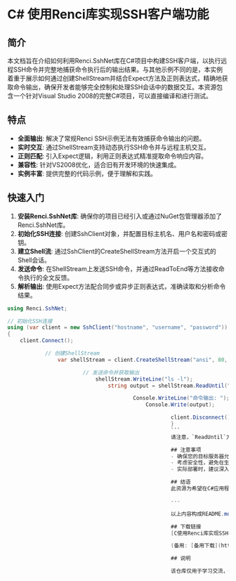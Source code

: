 # C# 使用Renci库实现SSH客户端功能

## 简介
本文档旨在介绍如何利用Renci.SshNet库在C#项目中构建SSH客户端，以执行远程SSH命令并完整地捕获命令执行后的输出结果。与其他示例不同的是，本实例着重于展示如何通过创建ShellStream并结合Expect方法及正则表达式，精确地获取命令输出，确保开发者能够完全控制和处理SSH会话中的数据交互。本资源包含一个针对Visual Studio 2008的完整C#项目，可以直接编译和进行测试。

## 特点
- **全面输出**: 解决了常规Renci SSH示例无法有效捕获命令输出的问题。
- **实时交互**: 通过ShellStream支持动态执行SSH命令并与远程主机交互。
- **正则匹配**: 引入Expect逻辑，利用正则表达式精准提取命令响应内容。
- **兼容性**: 针对VS2008优化，适合旧有开发环境的快速集成。
- **实例丰富**: 提供完整的代码示例，便于理解和实践。

## 快速入门
1. **安装Renci.SshNet库**: 确保你的项目已经引入或通过NuGet包管理器添加了Renci.SshNet库。
2. **初始化SSH连接**: 创建SshClient对象，并配置目标主机名、用户名和密码或密钥。
3. **建立Shell流**: 通过SshClient的CreateShellStream方法开启一个交互式的Shell会话。
4. **发送命令**: 在ShellStream上发送SSH命令，并通过ReadToEnd等方法接收命令执行的全文反馈。
5. **解析输出**: 使用Expect方法配合同步或异步正则表达式，准确读取和分析命令结果。

```csharp
using Renci.SshNet;

// 初始化SSH连接
using (var client = new SshClient("hostname", "username", "password"))
{
    client.Connect();

            // 创建ShellStream
                var shellStream = client.CreateShellStream("ansi", 80, 24, 800, 600, 1024);

                        // 发送命令并获取输出
                            shellStream.WriteLine("ls -l");
                                string output = shellStream.ReadUntil("#"); // 假设命令结束符为'#'

                                        Console.WriteLine("命令输出: ");
                                            Console.Write(output);

                                                    client.Disconnect();
                                                    }
                                                    ```
                                                    请注意，`ReadUntil`方法非Renci.SshNet标准API，示例中的使用是基于自定义逻辑或第三方扩展的模拟说明，实际应用时可能需要自己实现类似的逻辑来等待特定的输出标记。

                                                    ## 注意事项
                                                    - 确保您的目标服务器允许SSH连接，并且配置正确的权限。
                                                    - 考虑安全性，避免在生产环境中明文存储敏感信息如密码。
                                                    - 实际部署时，建议深入研究Renci.SshNet文档，了解更高级的特性和错误处理机制。

                                                    ## 结语
                                                    此资源为希望在C#应用程序中集成SSH功能的开发者提供了实用的起点。通过掌握这一技术，您将能灵活地远程管理服务器，执行复杂脚本或自动化任务，极大提升工作效率。祝您编码愉快！

                                                    ---

                                                    以上内容构成README.md的基本框架，根据实际情况调整代码示例和解释以贴合具体实现细节。

                                                    ## 下载链接
                                                    [C使用Renci库实现SSH客户端功能](https://pan.quark.cn/s/24ca083b6021) 

                                                    (备用: [备用下载](https://pan.baidu.com/s/100f6CntbuEOw_Lw-dKWWvg?pwd=1234))

                                                    ## 说明

                                                    该仓库仅用于学习交流，请勿用于商业用途。
